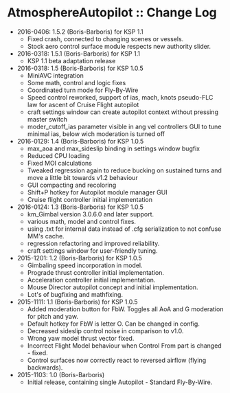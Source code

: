 AtmosphereAutopilot :: Change Log
=================================

* 2016-0406: 1.5.2 (Boris-Barboris) for KSP 1.1
	+ Fixed crash, connected to changing scenes or vessels.
	+ Stock aero control surface module respects new authority slider. 
* 2016-0318: 1.5.1 (Boris-Barboris) for KSP 1.1
	+ KSP 1.1 beta adaptation release
* 2016-0318: 1.5 (Boris-Barboris) for KSP 1.0.5
	+ MiniAVC integration
	+ Some math, control and logic fixes
	+ Coordinated turn mode for Fly-By-Wire
	+ Speed control reworked, support of ias, mach, knots
pseudo-FLC law for ascent of Cruise Flight autopilot
	+ craft settings window can create autopilot context without pressing master switch
	+ moder_cutoff_ias parameter visible in ang vel controllers GUI to tune minimal ias, below wich moderation is turned off
* 2016-0129: 1.4 (Boris-Barboris) for KSP 1.0.5
	+ max_aoa and max_sideslip binding in settings window bugfix
	+ Reduced CPU loading
	+ Fixed MOI calculations
	+ Tweaked regression again to reduce bucking on sustained turns and move a little bit towards v1.2 behaviour
	+ GUI compacting and recoloring
	+ Shift+P hotkey for Autopilot module manager GUI
	+ Cruise flight controller initial implementation
* 2016-0124: 1.3 (Boris-Barboris) for KSP 1.0.5
	+ km_Gimbal version 3.0.6.0 and later support.
	+ various math, model and control fixes.
	+ using .txt for internal data instead of .cfg serialization to not confuse MM's cache.
	+ regression refactoring and improved reliability.
	+ craft settings window for user-friendly tuning.
* 2015-1201: 1.2 (Boris-Barboris) for KSP 1.0.5
	+ Gimbaling speed incorporation in model.
	+ Prograde thrust controller initial implementation.
	+ Acceleration controller initial implementation.
	+ Mouse Director autopilot concept and initial implementation.
	+ Lot's of bugfixing and mathfixing.
* 2015-1111: 1.1 (Boris-Barboris) for KSP 1.0.5
	+ Added moderation button for FbW. Toggles all AoA and G moderation for pitch and yaw.
	+ Default hotkey for FbW is letter O. Can be changed in config.
	+ Decreased sideslip control noise in comparison to v1.0.
	+ Wrong yaw model thrust vector fixed.
	+ Incorrect Flight Model behaviour when Control From part is changed - fixed.
	+ Control surfaces now correctly react to reversed airflow (flying backwards). 
* 2015-1103: 1.0 (Boris-Barboris)
	+ Initial release, containing single Autopilot - Standard Fly-By-Wire.
